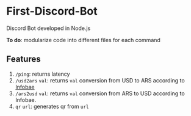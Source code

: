 # First-Discord-Bot
Discord Bot developed in Node.js


**To do**: modularize code into different files for each command

## Features

1. `/ping`: returns latency
2. `/usd2ars` `val`: returns `val` conversion from USD to ARS according to [Infobae](https://www.infobae.com/economia/divisas/dolar-hoy/?gclid=Cj0KCQjwhY-aBhCUARIsALNIC06UkeYJoIJZX5M-6M2sI11hXw3O43tJuweL5fVExazamYk_2J2AZdsaAhYQEALw_wcB)
3. `/ars2usd` `val`: returns `val` conversion from ARS to USD according to Infobae.
4. `qr` `url`: generates qr from `url`